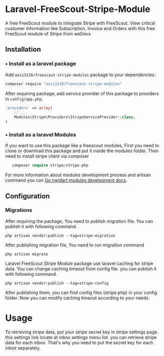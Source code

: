 # Laravel-FreeScout-Stripe-Module

A free FreeScout module to integrate Stripe with FreeScout. View critical customer information like Subscription, Invoice and Orders with this free FreeScout module of Stripe from weDevs

## Installation

### • Install as a laravel package

Add `anis3139/freescout-stripe-modules` package to your dependencies.

```bash
composer require "anis3139/freescout-stripe-modules"
```

After requiring package, add service provider of this package to providers in `config/app.php`.

```php
'providers' => array(
    // ...
    Modules\Stripe\Providers\StripeServiceProvider::class,
)
```

### • Install as a laravel Modules

If you want to use this package like a freescout modules, First you need to clone or download this package and put it inside the modules folder. Then need to install stripe client via composer

```php
   composer require stripe/stripe-php
```

For more information about modules development process and artisan command you can [Go nwidart modules development docs](https://nwidart.com/laravel-modules/v6/introduction).
## Configuration

### Migrations

After requiring the package, You need to publish migration file. You can publish it with following command.

```
php artisan vendor:publish --tag=stripe-migration
```

After publishing migration file, You need to run migration command

```
php artisan migrate
```

Laravel FreeScout Stripe Module package use laravel caching for stripe data. You can change caching timeout from config file. you can publish it with following command.

```
php artisan vendor:publish --tag=stripe-config
```

After publishing them, you can find config files (stripe.php) in your config folder. Now you can modify caching timeout according to your needs.
 

# Usage

To retrieving stripe data, put your stripe secret key in stripe settings page. this settings link locate at inbox settings menu list.
you can retrieve stripe data for each inbox. That's why you need to put the secret key for each inbox separately.

